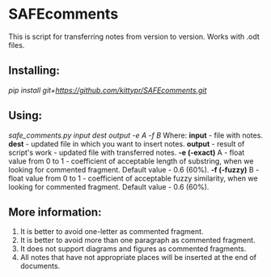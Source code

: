 # SAFEcomments

This is script for transferring notes from version to version. Works with .odt files.

## Installing:
*pip install git+https://github.com/kittypr/SAFEcomments.git*

## Using:
*safe_comments.py input dest output -e A -f B*
Where:
**input** - file with notes.
**dest** - updated file in which you want to insert notes.
**output** - result of script's work - updated file with transferred notes.
**-e (-exact)**  A - float value from 0 to 1 - coefficient of acceptable length of substring, when we looking for commented
fragment. Default value - 0.6 (60%).
**-f (-fuzzy)**  B - float value from 0 to 1 - coefficient of acceptable fuzzy similarity, when we looking for commented
fragment. Default value - 0.6 (60%).

## More information:
1) It is better to avoid one-letter as commented fragment.
2) It is better to avoid more than one paragraph as commented fragment.
3) It does not support diagrams and figures as commented fragments.
4) All notes that have not appropriate places will be inserted at the end of documents.